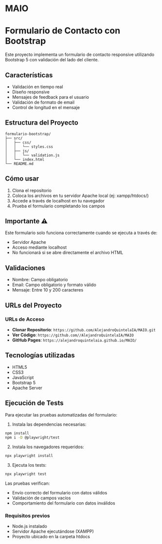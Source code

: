 # MAIO
# Formulario de Contacto con Bootstrap

Este proyecto implementa un formulario de contacto responsive utilizando Bootstrap 5 con validación del lado del cliente.

## Características

- Validación en tiempo real
- Diseño responsive
- Mensajes de feedback para el usuario
- Validación de formato de email
- Control de longitud en el mensaje

## Estructura del Proyecto

```
formulario-bootstrap/
├── src/
│   ├── css/
│   │   └── styles.css
│   ├── js/
│   │   └── validation.js
│   └── index.html
└── README.md
```

## Cómo usar

1. Clona el repositorio
2. Coloca los archivos en tu servidor Apache local (ej: xampp/htdocs/)
3. Accede a través de localhost en tu navegador
4. Prueba el formulario completando los campos

## Importante ⚠️

Este formulario solo funciona correctamente cuando se ejecuta a través de:
- Servidor Apache
- Acceso mediante localhost
- No funcionará si se abre directamente el archivo HTML

## Validaciones

- Nombre: Campo obligatorio
- Email: Campo obligatorio y formato válido
- Mensaje: Entre 10 y 200 caracteres

## URLs del Proyecto

### URLs de Acceso
- **Clonar Repositorio**: `https://github.com/AlejandroQuintelaIA/MAIO.git`
- **Ver Código**: `https://github.com//AlejandroQuintelaIA/MAIO`
- **GitHub Pages**: `https://alejandroquintelaia.github.io/MAIO/`

## Tecnologías utilizadas

- HTML5
- CSS3
- JavaScript
- Bootstrap 5
- Apache Server

## Ejecución de Tests

Para ejecutar las pruebas automatizadas del formulario:

1. Instala las dependencias necesarias:
```bash
npm install
npm i -D @playwright/test
```

2. Instala los navegadores requeridos:
```bash
npx playwright install
```

3. Ejecuta los tests:
```bash
npx playwright test
```

Las pruebas verifican:
- Envío correcto del formulario con datos válidos
- Validación de campos vacíos
- Comportamiento del formulario con datos inválidos

### Requisitos previos
- Node.js instalado
- Servidor Apache ejecutándose (XAMPP)
- Proyecto ubicado en la carpeta htdocs